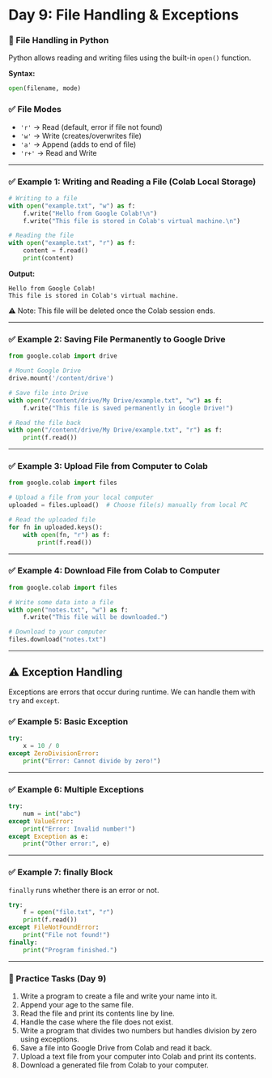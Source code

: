 # Day 9: File Handling & Exceptions

### 📂 File Handling in Python

Python allows reading and writing files using the built-in `open()` function.

**Syntax:**

```python
open(filename, mode)
```

### ✅ File Modes

* `'r'` → Read (default, error if file not found)
* `'w'` → Write (creates/overwrites file)
* `'a'` → Append (adds to end of file)
* `'r+'` → Read and Write

---

### ✅ Example 1: Writing and Reading a File (Colab Local Storage)

```python
# Writing to a file
with open("example.txt", "w") as f:
    f.write("Hello from Google Colab!\n")
    f.write("This file is stored in Colab's virtual machine.\n")

# Reading the file
with open("example.txt", "r") as f:
    content = f.read()
    print(content)
```

**Output:**

```
Hello from Google Colab!
This file is stored in Colab's virtual machine.
```

⚠️ Note: This file will be deleted once the Colab session ends.

---

### ✅ Example 2: Saving File Permanently to Google Drive

```python
from google.colab import drive

# Mount Google Drive
drive.mount('/content/drive')

# Save file into Drive
with open("/content/drive/My Drive/example.txt", "w") as f:
    f.write("This file is saved permanently in Google Drive!")

# Read the file back
with open("/content/drive/My Drive/example.txt", "r") as f:
    print(f.read())
```

---

### ✅ Example 3: Upload File from Computer to Colab

```python
from google.colab import files

# Upload a file from your local computer
uploaded = files.upload()  # Choose file(s) manually from local PC

# Read the uploaded file
for fn in uploaded.keys():
    with open(fn, "r") as f:
        print(f.read())
```

---

### ✅ Example 4: Download File from Colab to Computer

```python
from google.colab import files

# Write some data into a file
with open("notes.txt", "w") as f:
    f.write("This file will be downloaded.")

# Download to your computer
files.download("notes.txt")
```

---

## ⚠️ Exception Handling

Exceptions are errors that occur during runtime. We can handle them with `try` and `except`.

### ✅ Example 5: Basic Exception

```python
try:
    x = 10 / 0
except ZeroDivisionError:
    print("Error: Cannot divide by zero!")
```

---

### ✅ Example 6: Multiple Exceptions

```python
try:
    num = int("abc")
except ValueError:
    print("Error: Invalid number!")
except Exception as e:
    print("Other error:", e)
```

---

### ✅ Example 7: finally Block

`finally` runs whether there is an error or not.

```python
try:
    f = open("file.txt", "r")
    print(f.read())
except FileNotFoundError:
    print("File not found!")
finally:
    print("Program finished.")
```

---

### 📝 Practice Tasks (Day 9)

1. Write a program to create a file and write your name into it.
2. Append your age to the same file.
3. Read the file and print its contents line by line.
4. Handle the case where the file does not exist.
5. Write a program that divides two numbers but handles division by zero using exceptions.
6. Save a file into Google Drive from Colab and read it back.
7. Upload a text file from your computer into Colab and print its contents.
8. Download a generated file from Colab to your computer.
